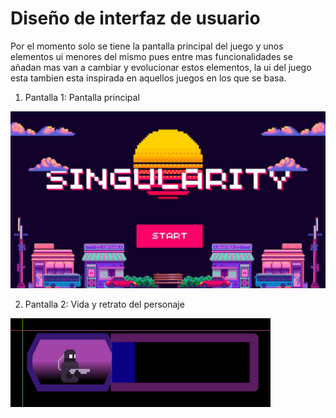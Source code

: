 # Diseño de interfaz de usuario

Por el momento solo se tiene la pantalla principal del juego y unos elementos ui menores del mismo pues entre mas funcionalidades se añadan mas van a cambiar y evolucionar estos elementos, la ui del juego esta tambien esta inspirada en aquellos juegos en los que se basa.
1. Pantalla 1: Pantalla principal

![screen1](images/uiP.jpg)

2. Pantalla 2: Vida y retrato del personaje

![screen1](images/uiC.png)
